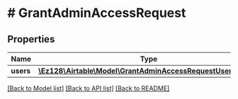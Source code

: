 # # GrantAdminAccessRequest

## Properties

Name | Type | Description | Notes
------------ | ------------- | ------------- | -------------
**users** | [**\Ez128\Airtable\Model\GrantAdminAccessRequestUsersInner[]**](GrantAdminAccessRequestUsersInner.md) |  |

[[Back to Model list]](../../README.md#models) [[Back to API list]](../../README.md#endpoints) [[Back to README]](../../README.md)
